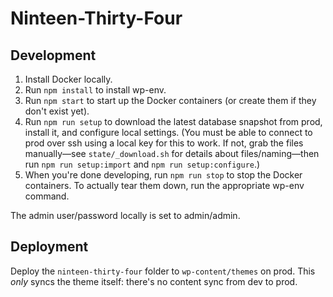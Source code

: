 # Ninteen-Thirty-Four

## Development

1. Install Docker locally.
2. Run `npm install` to install wp-env.
3. Run `npm start` to start up the Docker containers (or create them if they don't exist yet).
4. Run `npm run setup` to download the latest database snapshot from prod, install it, and configure local settings. (You must be able to connect to prod over ssh using a local key for this to work. If not, grab the files manually—see `state/_download.sh` for details about files/naming—then run `npm run setup:import` and `npm run setup:configure`.)
5. When you're done developing, run `npm run stop` to stop the Docker containers. To actually tear them down, run the appropriate wp-env command.

The admin user/password locally is set to admin/admin.

## Deployment

Deploy the `ninteen-thirty-four` folder to `wp-content/themes` on prod. This *only* syncs the theme itself: there's no content sync from dev to prod.
